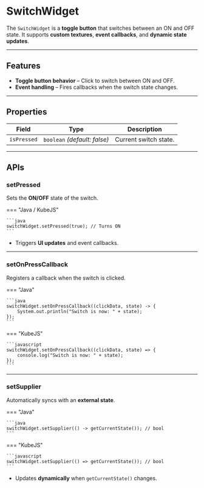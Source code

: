 # SwitchWidget

The `SwitchWidget` is a **toggle button** that switches between an ON and OFF state. It supports **custom textures**, **event callbacks**, and **dynamic state updates**.

---

## Features

- **Toggle button behavior** – Click to switch between ON and OFF.
- **Event handling** – Fires callbacks when the switch state changes.

---

## Properties

| Field             | Type                      | Description |
|------------------|--------------------------|-------------|
| `isPressed`      | `boolean` _(default: false)_ | Current switch state. |

---

## APIs

### setPressed

Sets the **ON/OFF** state of the switch.

=== "Java / KubeJS"

    ```java
    switchWidget.setPressed(true); // Turns ON
    ```

- Triggers **UI updates** and event callbacks.

---

### setOnPressCallback

Registers a callback when the switch is clicked.

=== "Java"

    ```java
    switchWidget.setOnPressCallback((clickData, state) -> {
        System.out.println("Switch is now: " + state);
    });
    ```

=== "KubeJS"

    ```javascript
    switchWidget.setOnPressCallback((clickData, state) => {
        console.log("Switch is now: " + state);
    });
    ```

---

### setSupplier

Automatically syncs with an **external state**.

=== "Java"

    ```java
    switchWidget.setSupplier(() -> getCurrentState()); // bool
    ```

=== "KubeJS"

    ```javascript
    switchWidget.setSupplier(() => getCurrentState()); // bool
    ```

- Updates **dynamically** when `getCurrentState()` changes.
